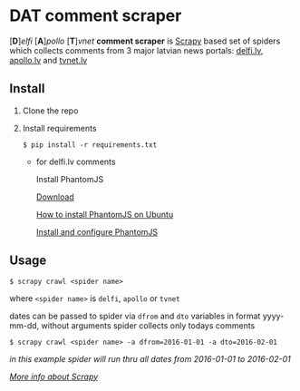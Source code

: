 # **DAT comment scraper**

[**D**]*elfi* [**A**]*pollo* [**T**]*vnet* **comment scraper** is [Scrapy](http://scrapy.org/) based set of spiders
which collects comments from 3 major latvian news portals: [delfi.lv](http://www.delfi.lv/),
[apollo.lv](http://apollo.tvnet.lv/) and [tvnet.lv](http://www.tvnet.lv/)

## **Install**

1. Clone the repo
2. Install requirements

     `$ pip install -r requirements.txt`

   + for delfi.lv comments

       Install PhantomJS

       [Download](http://phantomjs.org/download.html)

       [How to install PhantomJS on Ubuntu](https://gist.github.com/julionc/7476620)

       [Install and configure PhantomJS](http://attester.ariatemplates.com/usage/phantom.html)
## **Usage**

`$ scrapy crawl <spider name>`


where `<spider name>` is  `delfi`, `apollo` or `tvnet`

dates can be passed to spider via `dfrom` and `dto` variables in format yyyy-mm-dd,
without arguments spider collects only todays comments

`$ scrapy crawl <spider name> -a dfrom=2016-01-01 -a dto=2016-02-01`

_in this example spider will run thru all dates from 2016-01-01 to 2016-02-01_

_[More info about Scrapy](http://doc.scrapy.org/en/latest/)_
